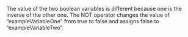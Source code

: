 The value of the two boolean variables is different because one is the inverse of the other one. The NOT operator changes the value of “exampleVariableOne” from true to false and assigns false to “exampleVariableTwo”.

